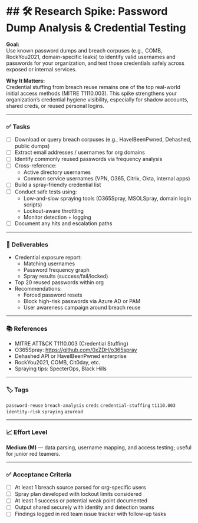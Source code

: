 # ## 🛠️ Research Spike: Password Dump Analysis & Credential Testing

**Goal:**  
Use known password dumps and breach corpuses (e.g., COMB, RockYou2021, domain-specific leaks) to identify valid usernames and passwords for your organization, and test those credentials safely across exposed or internal services.

**Why It Matters:**  
Credential stuffing from breach reuse remains one of the top real-world initial access methods (MITRE T1110.003). This spike strengthens your organization’s credential hygiene visibility, especially for shadow accounts, shared creds, or reused personal logins.

---

### ✅ Tasks

- [ ] Download or query breach corpuses (e.g., HaveIBeenPwned, Dehashed, public dumps)
- [ ] Extract email addresses / usernames for org domains
- [ ] Identify commonly reused passwords via frequency analysis
- [ ] Cross-reference:
  - Active directory usernames
  - Common service usernames (VPN, O365, Citrix, Okta, internal apps)
- [ ] Build a spray-friendly credential list
- [ ] Conduct safe tests using:
  - Low-and-slow spraying tools (O365Spray, MSOLSpray, domain login scripts)
  - Lockout-aware throttling
  - Monitor detection + logging
- [ ] Document any hits and escalation paths

---

### 🎯 Deliverables

- Credential exposure report:
  - Matching usernames
  - Password frequency graph
  - Spray results (success/fail/locked)
- Top 20 reused passwords within org
- Recommendations:
  - Forced password resets
  - Block high-risk passwords via Azure AD or PAM
  - User awareness campaign around breach reuse

---

### 📚 References

- MITRE ATT&CK T1110.003 (Credential Stuffing)  
- O365Spray: https://github.com/0xZDH/o365spray  
- Dehashed API or HaveIBeenPwned enterprise  
- RockYou2021, COMB, Cit0day, etc.  
- Spraying tips: SpecterOps, Black Hills

---

### 🏷️ Tags

`password-reuse` `breach-analysis` `creds` `credential-stuffing` `t1110.003` `identity-risk` `spraying` `azuread`

---

### 📈 Effort Level

**Medium (M)** — data parsing, username mapping, and access testing; useful for junior red teamers.

---

### ✅ Acceptance Criteria

- [ ] At least 1 breach source parsed for org-specific users  
- [ ] Spray plan developed with lockout limits considered  
- [ ] At least 1 success or potential weak point documented  
- [ ] Output shared securely with identity and detection teams  
- [ ] Findings logged in red team issue tracker with follow-up tasks